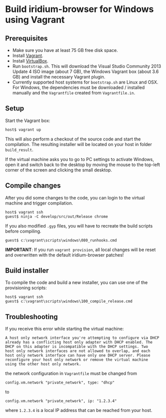 # Build iridium-browser for Windows using Vagrant

## Prerequisites

- Make sure you have at least 75 GB free disk space.
- Install [Vagrant](https://www.vagrantup.com).
- Install [VirtualBox](https://www.virtualbox.org).
- Run `bootstrap.sh`. This will download the Visual Studio Community 2013
  Update 4 ISO image (about 7 GB), the Windows Vagrant box (about 3.6 GB)
  and install the necessary Vagrant plugin.
- Currently supported host systems for `bootstrap.sh` are Linux and OSX.
  For Windows, the dependencies must be downloaded / installed manually
  and the `Vagrantfile` created from `Vagrantfile.in`.

## Setup

Start the Vagrant box:

    host$ vagrant up

This will also perform a checkout of the source code and start the compilation.
The resulting installer will be located on your host in folder `build_result`.

If the virtual machine asks you to go to PC settings to activate Windows, open
it and switch back to the desktop by moving the mouse to the top-left corner of
the screen and clicking the small desktop.

## Compile changes

After you did some changes to the code, you can login to the virtual machine and
trigger compilation.

    host$ vagrant ssh
    guest$ ninja -C develop/src/out/Release chrome

If you also modified `.gyp` files, you will have to recreate the build scripts
before compiling.

    guest$ c:\vagrant\scripts\windows\080_runhooks.cmd

**IMPORTANT**: If you run `vagrant provision`, all local changes will be reset
               and overwritten with the default iridium-browser patches!

## Build installer

To compile the code and build a new installer, you can use one of the
provisioning scripts:

    host$ vagrant ssh
    guest$ c:\vagrant\scripts\windows\100_compile_release.cmd

## Troubleshooting

If you receive this error while starting the virtual machine:
```
A host only network interface you're attempting to configure via DHCP
already has a conflicting host only adapter with DHCP enabled. The
DHCP on this adapter is incompatible with the DHCP settings. Two
host only network interfaces are not allowed to overlap, and each
host only network interface can have only one DHCP server. Please
reconfigure your host only network or remove the virtual machine
using the other host only network.
```

the network configuration in `Vagrantfile` must be changed from

    config.vm.network "private_network", type: "dhcp"

to

    config.vm.network "private_network", ip: "1.2.3.4"

where `1.2.3.4` is a local IP address that can be reached from your host.
